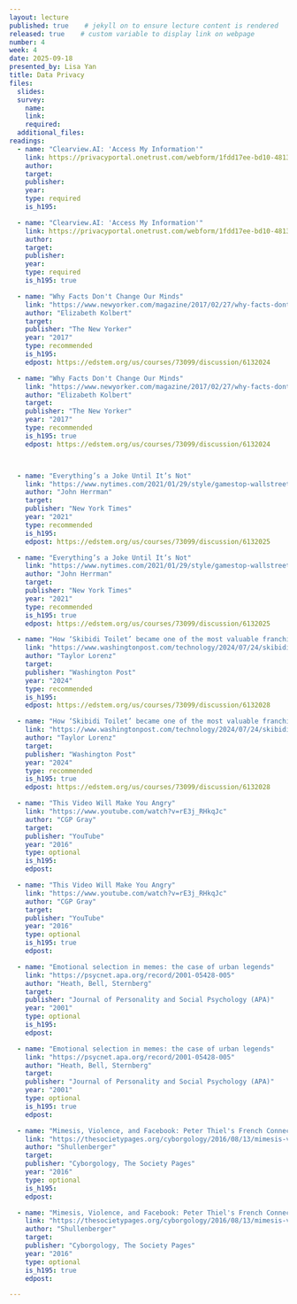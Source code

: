 ```yaml
---
layout: lecture
published: true    # jekyll on to ensure lecture content is rendered
released: true    # custom variable to display link on webpage
number: 4
week: 4
date: 2025-09-18
presented_by: Lisa Yan
title: Data Privacy
files:
  slides:
  survey:
    name:
    link: 
    required: 
  additional_files:
readings:
  - name: "Clearview.AI: 'Access My Information'"
    link: https://privacyportal.onetrust.com/webform/1fdd17ee-bd10-4813-a254-de7d5c09360a/2a09e1a7-f09f-4e0c-91a2-5818abe414d5
    author:
    target:
    publisher:
    year:    
    type: required
    is_h195: 

  - name: "Clearview.AI: 'Access My Information'"
    link: https://privacyportal.onetrust.com/webform/1fdd17ee-bd10-4813-a254-de7d5c09360a/2a09e1a7-f09f-4e0c-91a2-5818abe414d5
    author:
    target:
    publisher:
    year:    
    type: required
    is_h195: true

  - name: "Why Facts Don't Change Our Minds"
    link: "https://www.newyorker.com/magazine/2017/02/27/why-facts-dont-change-our-minds"
    author: "Elizabeth Kolbert"
    target:
    publisher: "The New Yorker"
    year: "2017"
    type: recommended
    is_h195:
    edpost: https://edstem.org/us/courses/73099/discussion/6132024

  - name: "Why Facts Don't Change Our Minds"
    link: "https://www.newyorker.com/magazine/2017/02/27/why-facts-dont-change-our-minds"
    author: "Elizabeth Kolbert"
    target:
    publisher: "The New Yorker"
    year: "2017"
    type: recommended
    is_h195: true
    edpost: https://edstem.org/us/courses/73099/discussion/6132024



  - name: "Everything’s a Joke Until It’s Not"
    link: "https://www.nytimes.com/2021/01/29/style/gamestop-wallstreetbets-reddit.html"
    author: "John Herrman"
    target:
    publisher: "New York Times"
    year: "2021"
    type: recommended
    is_h195:
    edpost: https://edstem.org/us/courses/73099/discussion/6132025

  - name: "Everything’s a Joke Until It’s Not"
    link: "https://www.nytimes.com/2021/01/29/style/gamestop-wallstreetbets-reddit.html"
    author: "John Herrman"
    target:
    publisher: "New York Times"
    year: "2021"
    type: recommended
    is_h195: true
    edpost: https://edstem.org/us/courses/73099/discussion/6132025

  - name: "How ‘Skibidi Toilet’ became one of the most valuable franchises in Hollywood"
    link: "https://www.washingtonpost.com/technology/2024/07/24/skibidi-toilet-movie-tv-franchise-youtube-michael-bay/"
    author: "Taylor Lorenz"
    target:
    publisher: "Washington Post"
    year: "2024"
    type: recommended
    is_h195:
    edpost: https://edstem.org/us/courses/73099/discussion/6132028

  - name: "How ‘Skibidi Toilet’ became one of the most valuable franchises in Hollywood"
    link: "https://www.washingtonpost.com/technology/2024/07/24/skibidi-toilet-movie-tv-franchise-youtube-michael-bay/"
    author: "Taylor Lorenz"
    target:
    publisher: "Washington Post"
    year: "2024"
    type: recommended
    is_h195: true
    edpost: https://edstem.org/us/courses/73099/discussion/6132028

  - name: "This Video Will Make You Angry"
    link: "https://www.youtube.com/watch?v=rE3j_RHkqJc"
    author: "CGP Gray"
    target:
    publisher: "YouTube"
    year: "2016"
    type: optional
    is_h195:
    edpost:

  - name: "This Video Will Make You Angry"
    link: "https://www.youtube.com/watch?v=rE3j_RHkqJc"
    author: "CGP Gray"
    target:
    publisher: "YouTube"
    year: "2016"
    type: optional
    is_h195: true
    edpost:

  - name: "Emotional selection in memes: the case of urban legends"
    link: "https://psycnet.apa.org/record/2001-05428-005"
    author: "Heath, Bell, Sternberg"
    target:
    publisher: "Journal of Personality and Social Psychology (APA)"
    year: "2001"
    type: optional
    is_h195:
    edpost:

  - name: "Emotional selection in memes: the case of urban legends"
    link: "https://psycnet.apa.org/record/2001-05428-005"
    author: "Heath, Bell, Sternberg"
    target:
    publisher: "Journal of Personality and Social Psychology (APA)"
    year: "2001"
    type: optional
    is_h195: true
    edpost:

  - name: "Mimesis, Violence, and Facebook: Peter Thiel's French Connection (very weird/questionable read, but interesting)"
    link: "https://thesocietypages.org/cyborgology/2016/08/13/mimesis-violence-and-facebook-peter-thiels-french-connection-full-essay/"
    author: "Shullenberger"
    target:
    publisher: "Cyborgology, The Society Pages"
    year: "2016"
    type: optional
    is_h195:
    edpost:

  - name: "Mimesis, Violence, and Facebook: Peter Thiel's French Connection (very weird/questionable read, but interesting)"
    link: "https://thesocietypages.org/cyborgology/2016/08/13/mimesis-violence-and-facebook-peter-thiels-french-connection-full-essay/"
    author: "Shullenberger"
    target:
    publisher: "Cyborgology, The Society Pages"
    year: "2016"
    type: optional
    is_h195: true
    edpost:

---
```


<!-- information here -->

